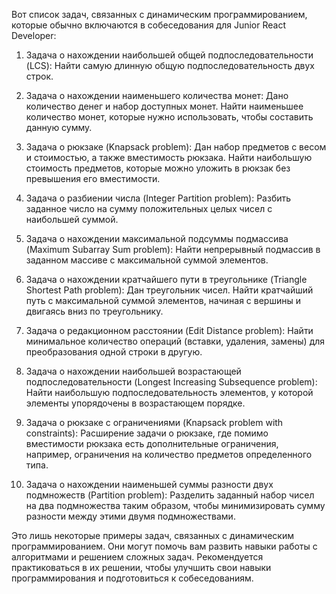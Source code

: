 Вот список задач, связанных с динамическим программированием, которые обычно включаются в собеседования для Junior React Developer:

1. Задача о нахождении наибольшей общей подпоследовательности (LCS): Найти самую длинную общую подпоследовательность двух строк.

2. Задача о нахождении наименьшего количества монет: Дано количество денег и набор доступных монет. Найти наименьшее количество монет, которые нужно использовать, чтобы составить данную сумму.

3. Задача о рюкзаке (Knapsack problem): Дан набор предметов с весом и стоимостью, а также вместимость рюкзака. Найти наибольшую стоимость предметов, которые можно уложить в рюкзак без превышения его вместимости.

4. Задача о разбиении числа (Integer Partition problem): Разбить заданное число на сумму положительных целых чисел с наибольшей суммой.

5. Задача о нахождении максимальной подсуммы подмассива (Maximum Subarray Sum problem): Найти непрерывный подмассив в заданном массиве с максимальной суммой элементов.

6. Задача о нахождении кратчайшего пути в треугольнике (Triangle Shortest Path problem): Дан треугольник чисел. Найти кратчайший путь с максимальной суммой элементов, начиная с вершины и двигаясь вниз по треугольнику.

7. Задача о редакционном расстоянии (Edit Distance problem): Найти минимальное количество операций (вставки, удаления, замены) для преобразования одной строки в другую.

8. Задача о нахождении наибольшей возрастающей подпоследовательности (Longest Increasing Subsequence problem): Найти наибольшую подпоследовательность элементов, у которой элементы упорядочены в возрастающем порядке.

9. Задача о рюкзаке с ограничениями (Knapsack problem with constraints): Расширение задачи о рюкзаке, где помимо вместимости рюкзака есть дополнительные ограничения, например, ограничения на количество предметов определенного типа.

10. Задача о нахождении наименьшей суммы разности двух подмножеств (Partition problem): Разделить заданный набор чисел на два подмножества таким образом, чтобы минимизировать сумму разности между этими двумя подмножествами.

Это лишь некоторые примеры задач, связанных с динамическим программированием. Они могут помочь вам развить навыки работы с алгоритмами и решением сложных задач. Рекомендуется практиковаться в их решении, чтобы улучшить свои навыки программирования и подготовиться к собеседованиям.